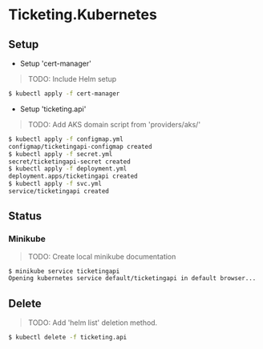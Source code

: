 # Ticketing.Kubernetes

## Setup

* Setup 'cert-manager'

> TODO: Include Helm setup

```bash
$ kubectl apply -f cert-manager
```

* Setup 'ticketing.api'

> TODO: Add AKS domain script from 'providers/aks/'

```bash
$ kubectl apply -f configmap.yml
configmap/ticketingapi-configmap created
$ kubectl apply -f secret.yml
secret/ticketingapi-secret created
$ kubectl apply -f deployment.yml
deployment.apps/ticketingapi created
$ kubectl apply -f svc.yml
service/ticketingapi created
```

## Status

### Minikube

> TODO: Create local minikube documentation

```bash
$ minikube service ticketingapi
Opening kubernetes service default/ticketingapi in default browser...
```

## Delete

> TODO: Add 'helm list' deletion method.

```bash
$ kubectl delete -f ticketing.api
```